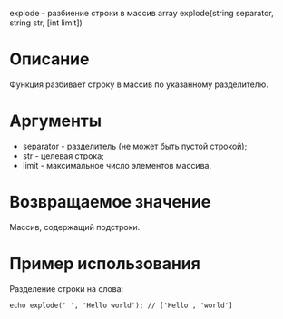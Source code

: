 explode - разбиение строки в массив
    array explode(string separator, string str, [int limit])

Описание
========

Функция разбивает строку в массив по указанному разделителю.

Аргументы
=========

* separator - разделитель (не может быть пустой строкой);
* str - целевая строка;
* limit - максимальное число элементов массива.

Возвращаемое значение
=====================

Массив, содержащий подстроки.

Пример использования
====================

Разделение строки на слова:

    echo explode(' ', 'Hello world'); // ['Hello', 'world']
